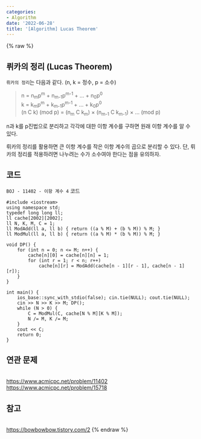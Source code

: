 ```yaml
---
categories:
- Algorithm
date: '2022-06-28'
title: '[Algorithm] Lucas Theorem'
---
```


{% raw %}
## 뤼카의 정리 (Lucas Theorem)
`뤼카의 정리`는 다음과 같다. (n, k = 정수, p = 소수)
> n = n<sub>m</sub>p<sup>m</sup> + n<sub>m-1</sub>p<sup>m-1</sup> + ... + n<sub>0</sub>p<sup>0</sup><br>
> k = k<sub>m</sub>p<sup>m</sup> + k<sub>m-1</sub>p<sup>m-1</sup> + ... + k<sub>0</sub>p<sup>0</sup><br>
> (n C k) (mod p) = (n<sub>m</sub> C k<sub>m</sub>) × (n<sub>m-1</sub> C k<sub>m-1</sub>) × ... (mod p)<br>

n과 k를 p진법으로 분리하고 각각에 대한 이항 계수를 구하면 원래 이항 계수를 알 수 있다.

뤼카의 정리를 활용하면 큰 이항 계수를 작은 이항 계수의 곱으로 분리할 수 있다. 단, 뤼카의 정리를 적용하려면 나누려는 수가 소수여야 한다는 점을 유의하자.

## 코드
`BOJ - 11402 - 이항 계수 4` 코드
```
#include <iostream>
using namespace std;
typedef long long ll;
ll cache[2002][2002];
ll N, K, M, C = 1;
ll ModAdd(ll a, ll b) { return ((a % M) + (b % M)) % M; }
ll ModMul(ll a, ll b) { return ((a % M) * (b % M)) % M; }

void DP() {
	for (int n = 0; n <= M; n++) {
		cache[n][0] = cache[n][n] = 1;
		for (int r = 1; r < n; r++)
			cache[n][r] = ModAdd(cache[n - 1][r - 1], cache[n - 1][r]);
	}
}

int main() {
	ios_base::sync_with_stdio(false); cin.tie(NULL); cout.tie(NULL);
	cin >> N >> K >> M; DP();
	while (N > 0) {
		C = ModMul(C, cache[N % M][K % M]);
		N /= M, K /= M;
	}
	cout << C;
	return 0;
}
```

## 연관 문제
<br>https://www.acmicpc.net/problem/11402
<br>https://www.acmicpc.net/problem/15718

## 참고
<br>https://bowbowbow.tistory.com/2
{% endraw %}
